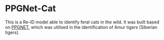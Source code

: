 # PPGNet-Cat

This is a Re-ID model able to identify feral cats in the wild. It was built based on [PPGNET](https://github.com/LcenArthas/CVWC2019-Amur-Tiger-Re-ID/tree/master), which was utilised in the identification of Amur tigers (Siberian tigers).


